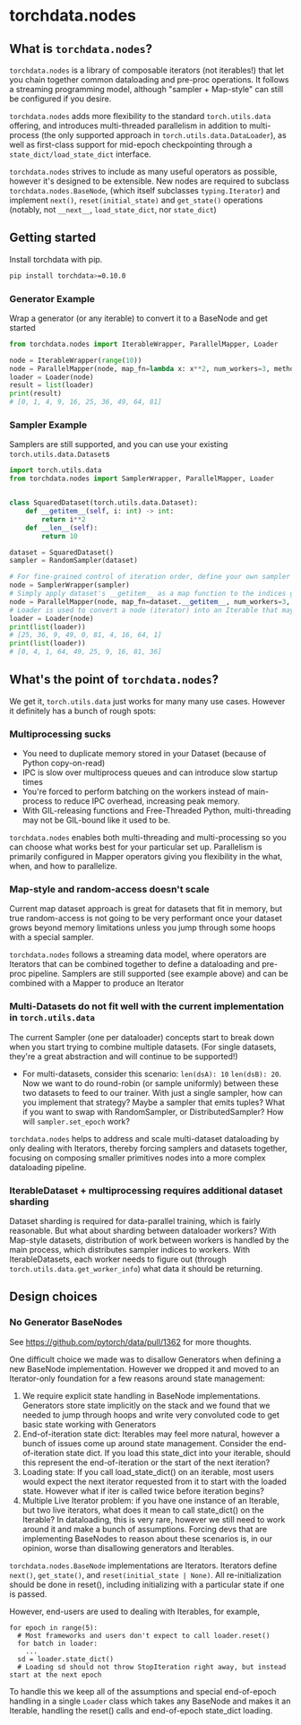 # torchdata.nodes

## What is `torchdata.nodes`?

`torchdata.nodes` is a library of composable iterators (not iterables!) that let you chain together common dataloading
and pre-proc operations. It follows a streaming programming model, although "sampler + Map-style" can still be
configured if you desire.

`torchdata.nodes` adds more flexibility to the standard `torch.utils.data` offering, and introduces multi-threaded
parallelism in addition to multi-process (the only supported approach in `torch.utils.data.DataLoader`), as well as
first-class support for mid-epoch checkpointing through a `state_dict/load_state_dict` interface.

`torchdata.nodes` strives to include as many useful operators as possible, however it's designed to be extensible. New
nodes are required to subclass `torchdata.nodes.BaseNode`, (which itself subclasses `typing.Iterator`) and implement
`next()`, `reset(initial_state)` and `get_state()` operations (notably, not `__next__`, `load_state_dict`, nor
`state_dict`)

## Getting started

Install torchdata with pip.

```bash
pip install torchdata>=0.10.0
```

### Generator Example

Wrap a generator (or any iterable) to convert it to a BaseNode and get started

```python
from torchdata.nodes import IterableWrapper, ParallelMapper, Loader

node = IterableWrapper(range(10))
node = ParallelMapper(node, map_fn=lambda x: x**2, num_workers=3, method="thread")
loader = Loader(node)
result = list(loader)
print(result)
# [0, 1, 4, 9, 16, 25, 36, 49, 64, 81]
```

### Sampler Example

Samplers are still supported, and you can use your existing `torch.utils.data.Dataset`s

```python
import torch.utils.data
from torchdata.nodes import SamplerWrapper, ParallelMapper, Loader


class SquaredDataset(torch.utils.data.Dataset):
    def __getitem__(self, i: int) -> int:
        return i**2
    def __len__(self):
        return 10

dataset = SquaredDataset()
sampler = RandomSampler(dataset)

# For fine-grained control of iteration order, define your own sampler
node = SamplerWrapper(sampler)
# Simply apply dataset's __getitem__ as a map function to the indices generated from sampler
node = ParallelMapper(node, map_fn=dataset.__getitem__, num_workers=3, method="thread")
# Loader is used to convert a node (iterator) into an Iterable that may be reused for multi epochs
loader = Loader(node)
print(list(loader))
# [25, 36, 9, 49, 0, 81, 4, 16, 64, 1]
print(list(loader))
# [0, 4, 1, 64, 49, 25, 9, 16, 81, 36]
```

## What's the point of `torchdata.nodes`?

We get it, `torch.utils.data` just works for many many use cases. However it definitely has a bunch of rough spots:

### Multiprocessing sucks

- You need to duplicate memory stored in your Dataset (because of Python copy-on-read)
- IPC is slow over multiprocess queues and can introduce slow startup times
- You're forced to perform batching on the workers instead of main-process to reduce IPC overhead, increasing peak
  memory.
- With GIL-releasing functions and Free-Threaded Python, multi-threading may not be GIL-bound like it used to be.

`torchdata.nodes` enables both multi-threading and multi-processing so you can choose what works best for your
particular set up. Parallelism is primarily configured in Mapper operators giving you flexibility in the what, when, and
how to parallelize.

### Map-style and random-access doesn't scale

Current map dataset approach is great for datasets that fit in memory, but true random-access is not going to be very
performant once your dataset grows beyond memory limitations unless you jump through some hoops with a special sampler.

`torchdata.nodes` follows a streaming data model, where operators are Iterators that can be combined together to define
a dataloading and pre-proc pipeline. Samplers are still supported (see example above) and can be combined with a Mapper
to produce an Iterator

### Multi-Datasets do not fit well with the current implementation in `torch.utils.data`

The current Sampler (one per dataloader) concepts start to break down when you start trying to combine multiple
datasets. (For single datasets, they're a great abstraction and will continue to be supported!)

- For multi-datasets, consider this scenario: `len(dsA): 10` `len(dsB): 20`. Now we want to do round-robin (or sample
  uniformly) between these two datasets to feed to our trainer. With just a single sampler, how can you implement that
  strategy? Maybe a sampler that emits tuples? What if you want to swap with RandomSampler, or DistributedSampler? How
  will `sampler.set_epoch` work?

`torchdata.nodes` helps to address and scale multi-dataset dataloading by only dealing with Iterators, thereby forcing
samplers and datasets together, focusing on composing smaller primitives nodes into a more complex dataloading pipeline.

### IterableDataset + multiprocessing requires additional dataset sharding

Dataset sharding is required for data-parallel training, which is fairly reasonable. But what about sharding between
dataloader workers? With Map-style datasets, distribution of work between workers is handled by the main process, which
distributes sampler indices to workers. With IterableDatasets, each worker needs to figure out (through
`torch.utils.data.get_worker_info`) what data it should be returning.

## Design choices

### No Generator BaseNodes

See https://github.com/pytorch/data/pull/1362 for more thoughts.

One difficult choice we made was to disallow Generators when defining a new BaseNode implementation. However we dropped
it and moved to an Iterator-only foundation for a few reasons around state management:

1. We require explicit state handling in BaseNode implementations. Generators store state implicitly on the stack and we
   found that we needed to jump through hoops and write very convoluted code to get basic state working with Generators
2. End-of-iteration state dict: Iterables may feel more natural, however a bunch of issues come up around state
   management. Consider the end-of-iteration state dict. If you load this state_dict into your iterable, should this
   represent the end-of-iteration or the start of the next iteration?
3. Loading state: If you call load_state_dict() on an iterable, most users would expect the next iterator requested from
   it to start with the loaded state. However what if iter is called twice before iteration begins?
4. Multiple Live Iterator problem: if you have one instance of an Iterable, but two live iterators, what does it mean to
   call state_dict() on the Iterable? In dataloading, this is very rare, however we still need to work around it and
   make a bunch of assumptions. Forcing devs that are implementing BaseNodes to reason about these scenarios is, in our
   opinion, worse than disallowing generators and Iterables.

`torchdata.nodes.BaseNode` implementations are Iterators. Iterators define `next()`, `get_state()`, and
`reset(initial_state | None)`. All re-initialization should be done in reset(), including initializing with a particular
state if one is passed.

However, end-users are used to dealing with Iterables, for example,

```
for epoch in range(5):
  # Most frameworks and users don't expect to call loader.reset()
  for batch in loader:
    ...
  sd = loader.state_dict()
  # Loading sd should not throw StopIteration right away, but instead start at the next epoch
```

To handle this we keep all of the assumptions and special end-of-epoch handling in a single `Loader` class which takes
any BaseNode and makes it an Iterable, handling the reset() calls and end-of-epoch state_dict loading.
